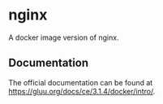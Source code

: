 # nginx

A docker image version of nginx.

## Documentation

The official documentation can be found at https://gluu.org/docs/ce/3.1.4/docker/intro/.
